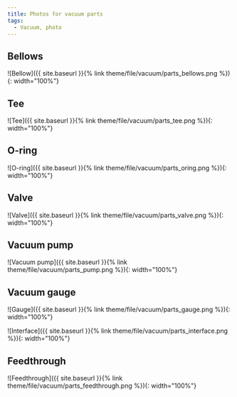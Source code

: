 ```yaml
---
title: Photos for vacuum parts
tags:
  - Vacuum, photo
---
```


## Bellows

![Bellow]({{ site.baseurl }}{% link theme/file/vacuum/parts_bellows.png %}){: width="100%"}

## Tee

![Tee]({{ site.baseurl }}{% link theme/file/vacuum/parts_tee.png %}){: width="100%"}

## O-ring

![O-ring]({{ site.baseurl }}{% link theme/file/vacuum/parts_oring.png %}){: width="100%"}

## Valve

![Valve]({{ site.baseurl }}{% link theme/file/vacuum/parts_valve.png %}){: width="100%"}

## Vacuum pump

![Vacuum pump]({{ site.baseurl }}{% link theme/file/vacuum/parts_pump.png %}){: width="100%"}

## Vacuum gauge

![Gauge]({{ site.baseurl }}{% link theme/file/vacuum/parts_gauge.png %}){: width="100%"}

![Interface]({{ site.baseurl }}{% link theme/file/vacuum/parts_interface.png %}){: width="100%"}

## Feedthrough

![Feedthrough]({{ site.baseurl }}{% link theme/file/vacuum/parts_feedthrough.png %}){: width="100%"}



